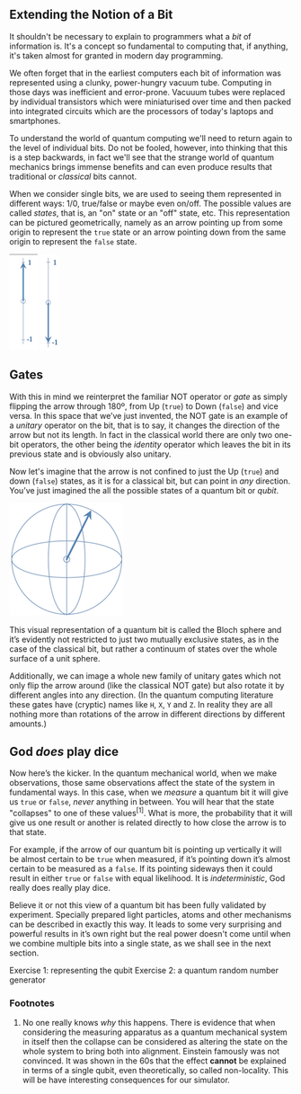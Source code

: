 ## Extending the Notion of a Bit

It shouldn't be necessary to explain to programmers what a *bit* of information is. It's a concept so fundamental to computing that, if anything, it's taken almost for granted in modern day programming.

We often forget that in the earliest computers each bit of information was represented using a clunky, power-hungry vacuum tube. Computing in those days was inefficient and error-prone. Vacuuum tubes were replaced by individual transistors which were miniaturised over time and then packed into integrated circuits which are the processors of today's laptops and smartphones.

To understand the world of quantum computing we'll need to return again to the level of individual bits. Do not be fooled, however, into thinking that this is a step backwards, in fact we'll see that the strange world of quantum mechanics brings immense benefits and can even produce results that traditional or *classical* bits cannot.

When we consider single bits, we are used to seeing them represented in different ways: 1/0, true/false or maybe even on/off. The possible values are called *states*, that is, an "on" state or an "off" state, etc. This representation can be pictured geometrically, namely as an arrow pointing up from some origin to represent the `true` state or an arrow pointing down from the same origin to represent the `false` state.
 
![True](true.png)  ![False](false.png)

## Gates

With this in mind we reinterpret the familiar NOT operator or *gate* as simply flipping the arrow through 180º, from Up (`true`) to Down (`false`) and vice versa. In this space that we’ve just invented, the NOT gate is an example of a *unitary* operator on the bit, that is to say, it changes the direction of the arrow but not its length. In fact in the classical world there are only two one-bit operators, the other being the *identity* operator which leaves the bit in its previous state and is obviously also unitary.

Now let's imagine that the arrow is not confined to just the Up (`true`) and down (`false`) states, as it is for a classical bit, but can point in *any* direction. You’ve just imagined the all the possible states of a quantum bit or *qubit*.

![Bloch sphere](bloch-sphere.png)

This visual representation of a quantum bit is called the Bloch sphere and it’s evidently not restricted to just two mutually exclusive states, as in the case of the classical bit, but rather a continuum of states over the whole surface of a unit sphere.

Additionally, we can image a whole new family of unitary gates which not only flip the arrow around (like the classical NOT gate) but also rotate it by different angles into any direction. (In the quantum computing literature these gates have (cryptic) names like `H`, `X`, `Y` and `Z`. In reality they are all nothing more than rotations of the arrow in different directions by different amounts.)

## God *does* play dice

Now here’s the kicker. In the quantum mechanical world, when we make observations, those same observations affect the state of the system in fundamental ways. In this case, when we *measure* a quantum bit it will give us `true` or `false`, *never* anything in between. You will hear that the state "collapses" to one of these values<sup>[1]</sup>. What is more, the probability that it will give us one result or another is related directly to how close the arrow is to that state.

For example, if the arrow of our quantum bit is pointing up vertically it will be almost certain to be `true` when measured, if it’s pointing down it’s almost certain to be measured as a `false`. If its pointing sideways then it could result in either `true` or `false` with equal likelihood. It is *indeterministic*, God really does really play dice.

Believe it or not this view of a quantum bit has been fully validated by experiment. Specially prepared light particles, atoms and other mechanisms can be described in exactly this way. It leads to some very surprising and powerful results in it’s own right but the real power doesn't come until when we combine multiple bits into a single state, as we shall see in the next section.

Exercise 1: representing the qubit
Exercise 2: a quantum random number generator

### Footnotes

1. No one really knows *why* this happens. There is evidence that when considering the measuring apparatus as a quantum mechanical system in itself then the collapse can be considered as altering the state on the whole system to bring both into alignment. Einstein famously was not convinced. It was shown in the 60s that the effect **cannot** be explained in terms of a single qubit, even theoretically, so called non-locality. This will be have interesting consequences for our simulator.
